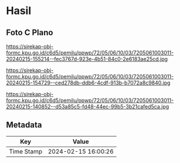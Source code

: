 # Hasil

## Foto C Plano

https://sirekap-obj-formc.kpu.go.id/c6d5/pemilu/ppwp/72/05/06/10/03/7205061003011-20240215-155214--fec3767d-923e-4b51-84c0-2e6183ae25cd.jpg

https://sirekap-obj-formc.kpu.go.id/c6d5/pemilu/ppwp/72/05/06/10/03/7205061003011-20240215-154729--ced278db-ddb6-4cdf-913b-b7072a8c9840.jpg

https://sirekap-obj-formc.kpu.go.id/c6d5/pemilu/ppwp/72/05/06/10/03/7205061003011-20240215-140852--d53a85c5-fd48-44ec-99b5-3b21cafed5ca.jpg


## Metadata

| Key        | Value               |
| ---------- | ------------------- |
| Time Stamp | 2024-02-15 16:00:26 |



